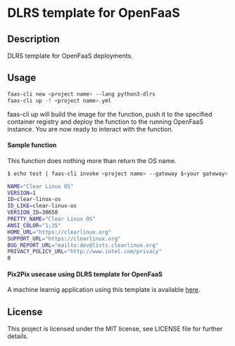 # DLRS template for OpenFaaS

## Description
DLRS template for OpenFaaS deployments.

## Usage

```bash
faas-cli new <project name> --lang python3-dlrs
faas-cli up -f <project name>.yml
```

faas-cli up will build the image for the function, push it to the specified container registry and deploy the function to the running OpenFaaS instance. You are now ready to interact with the function.

#### Sample function

This function does nothing more than return the OS name.

```bash
$ echo test | faas-cli invoke <project name> --gateway $<your gateway>

NAME="Clear Linux OS"
VERSION=1
ID=clear-linux-os
ID_LIKE=clear-linux-os
VERSION_ID=30650
PRETTY_NAME="Clear Linux OS"
ANSI_COLOR="1;35"
HOME_URL="https://clearlinux.org"
SUPPORT_URL="https://clearlinux.org"
BUG_REPORT_URL="mailto:dev@lists.clearlinux.org"
PRIVACY_POLICY_URL="http://www.intel.com/privacy"
0
```

#### Pix2Pix usecase using DLRS template for OpenFaaS

A machine learnig application using this template is available [here](https://github.com/intel/stacks-usecase/tree/master/pix2pix).

## License
This project is licensed under the MIT license, see LICENSE file for further details.
